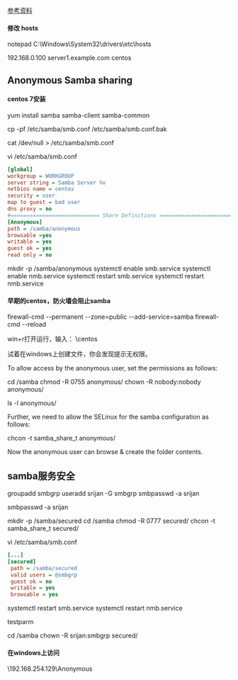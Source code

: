 [参考资料](https://www.howtoforge.com/samba-server-installation-and-configuration-on-centos-7) 

#### 修改 hosts
notepad C:\Windows\System32\drivers\etc\hosts

192.168.0.100 	server1.example.com	centos


## Anonymous Samba sharing

#### centos 7安装

yum install samba samba-client samba-common

cp -pf /etc/samba/smb.conf /etc/samba/smb.conf.bak

cat /dev/null > /etc/samba/smb.conf

vi /etc/samba/smb.conf

```ini
[global]
workgroup = WORKGROUP
server string = Samba Server %v
netbios name = centos
security = user
map to guest = bad user
dns proxy = no
#============================ Share Definitions ============================== 
[Anonymous]
path = /samba/anonymous
browsable =yes
writable = yes
guest ok = yes
read only = no
```

mkdir -p /samba/anonymous
systemctl enable smb.service
systemctl enable nmb.service
systemctl restart smb.service
systemctl restart nmb.service

#### 早期的centos，防火墙会阻止samba

firewall-cmd --permanent --zone=public --add-service=samba
firewall-cmd --reload

win+r打开运行，输入：
\\centos

试着在windows上创建文件，你会发现提示无权限。

To allow access by the anonymous user, set the permissions as follows:

cd /samba
chmod -R 0755 anonymous/
chown -R nobody:nobody anonymous/

ls -l anonymous/

Further, we need to allow the SELinux for the samba configuration as follows:

chcon -t samba_share_t anonymous/


Now the anonymous user can browse & create the folder contents.

## samba服务安全

groupadd smbgrp
useradd srijan -G smbgrp
smbpasswd -a srijan

smbpasswd -a srijan

mkdir -p /samba/secured
cd /samba
chmod -R 0777 secured/
chcon -t samba_share_t secured/

vi /etc/samba/smb.conf

```ini
[...]
[secured]
 path = /samba/secured
 valid users = @smbgrp
 guest ok = no
 writable = yes
 browsable = yes
```


systemctl restart smb.service
systemctl restart nmb.service

testparm

cd /samba
chown -R srijan:smbgrp secured/

#### 在windows上访问

\\192.168.254.129\Anonymous